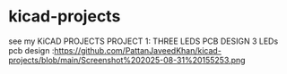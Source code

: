 # kicad-projects
see my KiCAD PROJECTS 
PROJECT 1:
THREE LEDS PCB DESIGN 
3 LEDs pcb design :https://github.com/PattanJaveedKhan/kicad-projects/blob/main/Screenshot%202025-08-31%20155253.png
